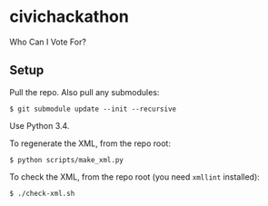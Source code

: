 # civichackathon
Who Can I Vote For?

Setup
-----

Pull the repo.  Also pull any submodules:

    $ git submodule update --init --recursive

Use Python 3.4.

To regenerate the XML, from the repo root:

    $ python scripts/make_xml.py

To check the XML, from the repo root (you need `xmllint` installed):

    $ ./check-xml.sh
